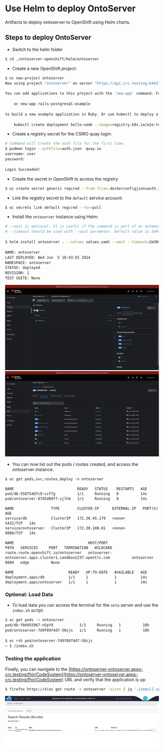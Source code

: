# Use Helm to deploy OntoServer

Artifacts to deploy ontoserver to OpenShift using Helm charts.

## Steps to deploy OntoServer

* Switch to the helm folder

```bash
$ cd ./ontoserver-openshift/helm/ontoserver
```

* Create a new OpenShift project:

```bash
$ oc new-project ontoserver
Now using project "ontoserver" on server "https://api.crc.testing:6443".

You can add applications to this project with the 'new-app' command. For example, try:

    oc new-app rails-postgresql-example

to build a new example application in Ruby. Or use kubectl to deploy a simple Kubernetes application:

    kubectl create deployment hello-node --image=registry.k8s.io/e2e-test-images/agnhost:2.43 -- /agnhost serve-hostname
```

* Create a registry secret for the CSIRO quay login:

```bash
# Command will create the auth file for the first time.
$ podman login --authfile=auth.json  quay.io
username: user
password: 

Login Succeeded!
```

* Create the secret in OpenShift to access the registry

```bash
$ oc create secret generic regcred --from-file=.dockerconfigjson=auth.json --type=kubernetes.io/dockerconfigjson
```

* Link the registry secret to the `default` service account:

```bash
$ oc secrets link default regcred --for=pull
```

* Install the `ontoserver` instance using Helm:

```bash
# --wait is optional. It is useful if the command is part of an automation
# --timeout should be used with --wait parameter. Default value is 5m0s

$ helm install ontoserver . --values values.yaml --wait --timeout=2m30s

NAME: ontoserver
LAST DEPLOYED: Wed Jun  5 10:43:55 2024
NAMESPACE: ontoserver
STATUS: deployed
REVISION: 1
TEST SUITE: None
```

![helm](img/helm-dev-perspective-topology.png)
![helm](img/helm-dev-pers-helmtab.png)

* You can now list out the pods / routes created, and access the ontoserver instance.

```
$ oc get pods,svc,routes,deploy -n ontoserver

NAME                             READY   STATUS    RESTARTS   AGE
pod/db-558754d7c9-cvf7g          1/1     Running   0          14s
pod/ontoserver-87d5d89f7-zjlh4   1/1     Running   0          14s

NAME                 TYPE        CLUSTER-IP      EXTERNAL-IP   PORT(S)    AGE
service/db           ClusterIP   172.30.45.179   <none>        5432/TCP   14s
service/ontoserver   ClusterIP   172.30.108.81   <none>        8080/TCP   14s

NAME                                  HOST/PORT                                                    PATH   SERVICES     PORT   TERMINATION   WILDCARD
route.route.openshift.io/ontoserver   ontoserver-ontoserver.apps.cluster1.sandbox2237.opentlc.com          ontoserver   8080   edge          None

NAME                         READY   UP-TO-DATE   AVAILABLE   AGE
deployment.apps/db           1/1     1            1           14s
deployment.apps/ontoserver   1/1     1            1           14s
```
### Optional: Load Data
* To load data you can access the terminal for the `onto` server and use the `index.sh` script:

```bash
$ oc get pods -n ontoserver
pod/db-fb6955967-n5pfd            1/1     Running   1          18h
pod/ontoserver-7d9f8974d7-58zjs   1/1     Running   1          18h

$ oc rsh pod/ontoserver-7d9f8974d7-58zjs
~ $ /index.sh
```
### Testing the application

Finally, you can navigate to the [https://ontoserver-ontoserver.apps-crc.testing/fhir/CodeSystem](https://ontoserver-ontoserver.apps-crc.testing/fhir/CodeSystem) URL and verify that the application is up:

```bash
$ firefox https://$(oc get route -n ontoserver -ojson | jq '.items[].spec.host')/fhir/CodeSystem
```

![app](img/app.png)
